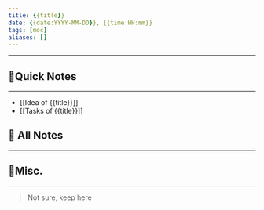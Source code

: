 ```yaml
---
title: {{title}}
date: {{date:YYYY-MM-DD}}, {{time:HH:mm}}
tags: [moc]
aliases: []
---
```

____
## 🚀Quick Notes
---
- [[Idea of {{title}}]]
- [[Tasks of {{title}}]]

## 📝 All Notes
---





## 📒Misc.
---
>Not sure, keep here

